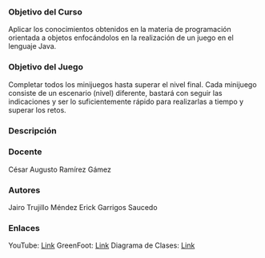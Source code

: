 ### Objetivo del Curso

Aplicar los conocimientos obtenidos en la materia de programación orientada a objetos
enfocándolos en la realización de un juego en el lenguaje Java.

### Objetivo del Juego

Completar todos los minijuegos hasta superar el nivel final. Cada minijuego consiste de un escenario (nivel) diferente, bastará con seguir las indicaciones y ser lo suficientemente rápido para realizarlas a tiempo y superar los retos.

### Descripción


### Docente
César Augusto Ramírez Gámez

### Autores
Jairo Trujillo Méndez
Erick Garrigos Saucedo

### Enlaces
YouTube: [Link](http://youtube.com/xd)
GreenFoot: [Link](http://www.greenfoot.org/scenarios/19481)
Diagrama de Clases: [Link](http://imgur.com/a/0OVSY)
